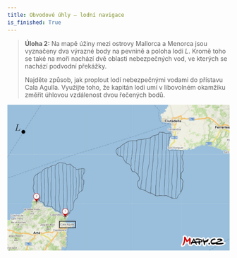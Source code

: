 ```yaml
---
title: Obvodové úhly – lodní navigace
is_finished: True
---
```


> **Úloha 2:** Na mapě úžiny mezi ostrovy Mallorca a Menorca jsou vyznačeny dva výrazné
> body na pevnině a poloha lodi $L$. Kromě toho se také na moři nachází
> dvě oblasti nebezpečných vod, ve kterých se nachází podvodní překážky.
>
> Najděte způsob, jak proplout lodí nebezpečnými vodami do přístavu Cala
> Agulla. Využijte toho, že kapitán lodi umí v libovolném okamžiku změřit
> úhlovou vzdálenost dvou řečených bodů.


![Úloha 2](pic3.jpg)



